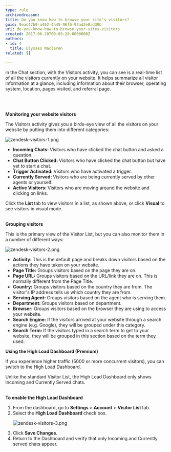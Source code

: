 ```yaml
---
type: rule
archivedreason: 
title: Do you know how to browse your site’s visitors?
guid: 9eac47b9-a462-4a45-96f6-93ad2e8ad39b
uri: do-you-know-how-to-browse-your-sites-visitors
created: 2017-06-20T00:03:20.0000000Z
authors:
- id: 4
  title: Ulysses Maclaren
related: []

---
```



<p class="ssw15-rteElement-P">in the Chat section,&#160;w​ith the&#160;Visitors&#160;activity, you can see&#160;is a real-time list of all the visitors currently on your website. It helps summarize all visitor information at a glance, including information about their browser, operating system, location, pages visited, and referral page.&#160;<br></p>
<br><excerpt class='endintro'></excerpt><br>
<p>
   <strong>Monitoring your website visitors </strong></p><p>The Visitors activity gives you&#160;a birds-eye view of all the visitors on your website by putting them into different categories&#58; 
   </p><dl class="image"><dt><img src="/PublishingImages/zendesk-visitors-1.png" alt="zendesk-visitors-1.png" /></dt></dl><ul><li>
      <strong>Incoming Chats&#58;&#160;</strong>Visitors who have clicked the chat button and asked a question.</li><li>
      <strong>Chat Button Clicked&#58;&#160;</strong>Visitors who have clicked the chat button but have yet to start a chat.</li><li>
      <strong>Trigger&#160;Activated&#58;&#160;</strong>Visitors who have&#160;activated a trigger.</li><li>
      <strong>Currently Served&#58;&#160;</strong>Visitors&#160;who are being currently served by other agents or yourself.</li><li>
      <strong>Active Visitors&#58;&#160;</strong>Visitors&#160;who are moving around the website and clicking on links.&#160; 
      <br></li></ul><p>Click the&#160;<strong>List&#160;</strong>tab<strong>&#160;</strong>to view visitors in a list, as shown above, or click&#160;<strong>Visual</strong>&#160;to see visitors in visual mode.​<br><br></p><p>
   <strong>Grouping visitors </strong></p><p>This is the primary view of the Visitor List, but you can also monitor them in a number of different ways&#58;</p><dl class="image"><dt><img src="/PublishingImages/zendesk-visitors-2.png" alt="zendesk-visitors-2.png" />
   </dt></dl><ul><li>
      <strong>Activity&#58;</strong>&#160;This is the default page and breaks down visitors based on the actions they have taken on your website.</li><li>
      <strong>Page Title&#58;</strong>&#160;Groups visitors based on the page they are on.</li><li>
      <strong>Page URL&#58;</strong>&#160;Groups visitors&#160;based on the URL/link they are on. This is normally different from the Page Title.</li><li>
      <strong>Country&#58;</strong>&#160;Groups visitors&#160;based on the country they are from. The visitor's IP address tells us which country they are from.</li><li>
      <strong>Serving Agent&#58;</strong>&#160;Groups visitors&#160;based on the agent who is serving them.</li><li>
      <strong>Department&#58;&#160;</strong>Groups visitors based on department.<br></li><li>
      <strong>Browser&#58;</strong>&#160;Groups visitors&#160;based on the browser they are using to access your website.</li><li>
      <strong>Search Engine&#58;</strong>&#160;If the visitors arrived at your website through a search engine (e.g. Google), they will be grouped under this category.</li><li>
      <strong>Search Term&#58;&#160;</strong>If the visitors typed in a search term to get to your website, they will be grouped in this section based on the term they used. 
      <br></li></ul><p>
   <strong>Using the High Load Dashboard (Premium)</strong></p><p>If you experience higher traffic (5000 or more concurrent visitors), you can switch to the High Load Dashboard. 
   <br></p><p>Unlike the standard Visitor List, the High Load Dashboard&#160;only shows Incoming and Currently Served chats.&#160;<br><br></p><p>
   <strong>To enable the High Load Dashboard</strong></p><ol><li>From the dashboard, go to&#160;<strong>Settings&#160;</strong>&gt;&#160;<strong>Account</strong>&#160;&gt;&#160;<strong>Visitor List&#160;</strong>tab.</li><li>Select the&#160;<strong>High Load Dashboard&#160;</strong>check box.&#160; 
      <dl class="image"><dt><img src="/PublishingImages/zendesk-visitors-3.png" alt="zendesk-visitors-3.png" data-pin-nopin="true" />​<br></dt></dl></li><li>Click&#160;<strong>Save Changes</strong>.</li><li>Return to the Dashboard and verify that only Incoming and Currently served chats appear.</li></ol><p>
   <br>
</p>


